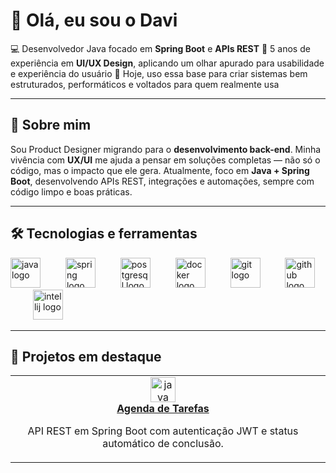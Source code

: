 <h1 align="left">👋 Olá, eu sou o Davi</h1>

💻 Desenvolvedor Java focado em <strong>Spring Boot</strong> e <strong>APIs REST</strong>
🎨 5 anos de experiência em <strong>UI/UX Design</strong>, aplicando um olhar apurado para usabilidade e experiência do usuário
🚀 Hoje, uso essa base para criar sistemas bem estruturados, performáticos e voltados para quem realmente usa

---

<h2 align="left">🧠 Sobre mim</h2>

Sou Product Designer migrando para o <strong>desenvolvimento back-end</strong>.
Minha vivência com <strong>UX/UI</strong> me ajuda a pensar em soluções completas — não só o código, mas o impacto que ele gera.
Atualmente, foco em <strong>Java + Spring Boot</strong>, desenvolvendo APIs REST, integrações e automações, sempre com código limpo e boas práticas.

---

<h2 align="left">🛠️ Tecnologias e ferramentas</h2>

<div align="left">
  <img src="https://cdn.jsdelivr.net/gh/devicons/devicon/icons/java/java-original.svg" height="48" alt="java logo" />
  <img width="32" />
  <img src="https://cdn.jsdelivr.net/gh/devicons/devicon/icons/spring/spring-original.svg" height="48" alt="spring logo" />
  <img width="32" />
  <img src="https://cdn.jsdelivr.net/gh/devicons/devicon/icons/postgresql/postgresql-original.svg" height="48" alt="postgresql logo" />
  <img width="32" />
  <img src="https://cdn.jsdelivr.net/gh/devicons/devicon/icons/docker/docker-original.svg" height="48" alt="docker logo" />
  <img width="32" />
  <img src="https://cdn.jsdelivr.net/gh/devicons/devicon/icons/git/git-original.svg" height="48" alt="git logo" />
  <img width="32" />
  <img src="https://cdn.jsdelivr.net/gh/devicons/devicon/icons/github/github-original.svg" height="48" alt="github logo" />
  <img width="32" />
  <img src="https://cdn.jsdelivr.net/gh/devicons/devicon/icons/intellij/intellij-original.svg" height="48" alt="intellij logo" />
</div>

---

<h2 align="left">🚀 Projetos em destaque</h2>

<table>
  <tr>
    <td align="center">
      <a href="https://github.com/teu-usuario/agenda-tarefas">
        <img src="https://cdn.jsdelivr.net/gh/devicons/devicon/icons/java/java-original.svg" height="40" alt="java logo"/><br/>
        <strong>Agenda de Tarefas</strong>
      </a>
      <p>API REST em Spring Boot com autenticação JWT e status automático de conclusão.</p>
    </td>
    <td align="center">
      <a href="https://github.com/teu-usuario/url-shortener">
        <img src="http
